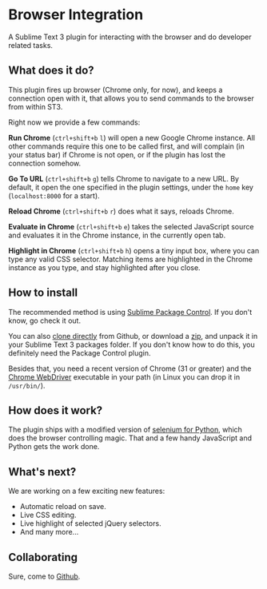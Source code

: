 Browser Integration
===================

A Sublime Text 3 plugin for interacting with the
browser and do developer related tasks.


What does it do?
----------------

This plugin fires up browser (Chrome only, for now),
and keeps a connection open with it, that allows you
to send commands to the browser from within ST3.

Right now we provide a few commands:

**Run Chrome** (`ctrl+shift+b` `l`) will open a new Google Chrome instance.
All other commands require this one to be called first,
and will complain (in your status bar) if Chrome is not
open, or if the plugin has lost the connection somehow.

**Go To URL** (`ctrl+shift+b` `g`) tells Chrome to navigate to a new URL.
By default, it open the one specified in the plugin settings,
under the `home` key (`localhost:8000` for a start).

**Reload Chrome** (`ctrl+shift+b` `r`) does what it says, reloads Chrome.

**Evaluate in Chrome** (`ctrl+shift+b` `e`) takes the selected JavaScript source
and evaluates it in the Chrome instance, in the currently
open tab.

**Highlight in Chrome** (`ctrl+shift+b` `h`) opens a tiny input box, where you
can type any valid CSS selector. Matching items are highlighted
in the Chrome instance as you type, and stay highlighted
after you close.


How to install
--------------

The recommended method is using [Sublime Package Control](https://sublime.wbond.net).
If you don't know, go check it out.

You can also [clone directly](https://github.com/apiad/sublime-browser-integration.git)
from Github, or download a [zip](https://github.com/apiad/sublime-browser-integration/archive/master.zip),
and unpack it in your Sublime Text 3 packages folder. If you don't know how to do
this, you definitely need the Package Control plugin.

Besides that, you need a recent version of Chrome (31 or greater) and the
[Chrome WebDriver](http://chromedriver.storage.googleapis.com/index.html)
executable in your path (in Linux you can drop it in `/usr/bin/`).


How does it work?
-----------------

The plugin ships with a modified version of
[selenium for Python](https://pypi.python.org/pypi/selenium),
which does the browser controlling magic. That and a few handy JavaScript
and Python gets the work done.


What's next?
------------

We are working on a few exciting new features:

* Automatic reload on save.
* Live CSS editing.
* Live highlight of selected jQuery selectors.
* And many more...


Collaborating
-------------

Sure, come to [Github]().
